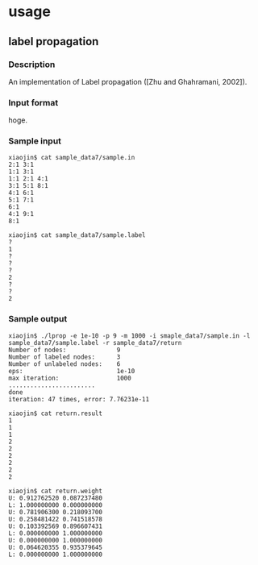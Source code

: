 usage
=====

## label propagation

### Description

An implementation of Label propagation ([Zhu and Ghahramani, 2002]).

### Input format

hoge.

### Sample input

    xiaojin$ cat sample_data7/sample.in
    2:1 3:1
    1:1 3:1
    1:1 2:1 4:1
    3:1 5:1 8:1
    4:1 6:1
    5:1 7:1
    6:1
    4:1 9:1
    8:1

    xiaojin$ cat sample_data7/sample.label
    ?
    1
    ?
    ?
    ?
    2
    ?
    ?
    2

### Sample output

    xiaojin$ ./lprop -e 1e-10 -p 9 -m 1000 -i smaple_data7/sample.in -l sample_data7/sample.label -r sample_data7/return
    Number of nodes:              9
    Number of labeled nodes:      3
    Number of unlabeled nodes:    6
    eps:                          1e-10
    max iteration:                1000
    ........................
    done
    iteration: 47 times, error: 7.76231e-11

    xiaojin$ cat return.result
    1
    1
    1
    2
    2
    2
    2
    2
    2

    xiaojin$ cat return.weight
    U: 0.912762520 0.087237480
    L: 1.000000000 0.000000000
    U: 0.781906300 0.218093700
    U: 0.258481422 0.741518578
    U: 0.103392569 0.896607431
    L: 0.000000000 1.000000000
    U: 0.000000000 1.000000000
    U: 0.064620355 0.935379645
    L: 0.000000000 1.000000000
